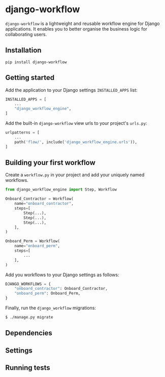 # django-workflow
`django-workflow` is a lightweight and reusable workflow engine for 
Django applications. It enables you to better organise the business logic for 
collaborating users.

## Installation

    pip install django-workflow

## Getting started
Add the application to your Django settings `INSTALLED_APPS` list:

```python
INSTALLED_APPS = [
    ...
    "django_workflow_engine",
]
```

Add the built-in `django-workflow` view urls to your project's `urls.py`:

```python
urlpatterns = [
    ...
    path('flow/', include('django_workflow_engine.urls')),
]
```

## Building your first workflow

Create a `workflow.py` in your project and add your uniquely named workflows.

```python
from django_workflow_engine import Step, Workflow

Onboard_Contractor = Workflow(
    name="onboard_contractor",
    steps=[
        Step(...),
        Step(...),
        Step(...),
    ],
)

Onboard_Perm = Workflow(
    name="onboard_perm",
    steps=[
        ...
    ],
)
```

Add you workflows to your Django settings as follows:

```python
DJANGO_WORKFLOWS = {
    "onboard_contractor": Onboard_Contractor,
    "onboard_perm": Onboard_Perm,
}
```

Finally, run the `django_workflow` migrations:

```bash
$ ./manage.py migrate
```

## Dependencies

## Settings

## Running tests

